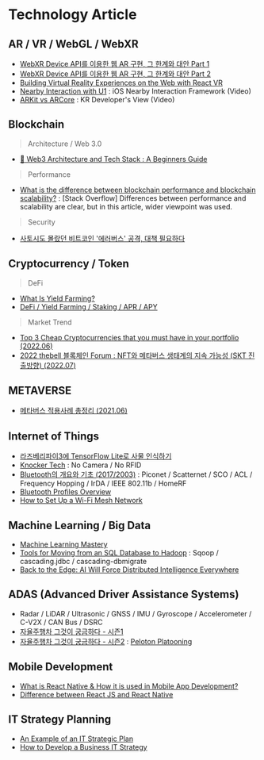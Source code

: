 # Technology Article

## AR / VR / WebGL / WebXR  

- [WebXR Device API를 이용한 웹 AR 구현, 그 한계와 대안 Part 1](https://medium.com/naver-fe-platform/webxr-device-api%EB%A5%BC-%EC%9D%B4%EC%9A%A9%ED%95%9C-%EC%9B%B9-ar-%EA%B5%AC%ED%98%84-%EA%B7%B8-%ED%95%9C%EA%B3%84%EC%99%80-%EB%8C%80%EC%95%88-part-1-76f32cf5ad1c)  
- [WebXR Device API를 이용한 웹 AR 구현, 그 한계와 대안 Part 2](https://medium.com/naver-fe-platform/webxr-device-api%EB%A5%BC-%EC%9D%B4%EC%9A%A9%ED%95%9C-%EC%9B%B9-ar-%EA%B5%AC%ED%98%84-%EA%B7%B8-%ED%95%9C%EA%B3%84%EC%99%80-%EB%8C%80%EC%95%88-part-2-eb84a64bd92e)  
- [Building Virtual Reality Experiences on the Web with React VR](https://developer.oculus.com/blog/building-virtual-reality-experiences-on-the-web-with-react-vr/)  
- [Nearby Interaction with U1](https://developer.apple.com/videos/play/wwdc2020/10668/) : iOS Nearby Interaction Framework (Video)  
- [ARKit vs ARCore](https://youtu.be/8vc2V60hS9c) : KR Developer's View (Video)

## Blockchain

> Architecture / Web 3.0

- [:dart: Web3 Architecture and Tech Stack : A Beginners Guide](https://medium.com/toruslabs/a-beginners-guide-the-basic-web3-architecture-and-tech-stack-81f2061d263c)

> Performance

- [What is the difference between blockchain performance and blockchain scalability?](https://stackoverflow.com/questions/61753740/what-is-the-difference-between-blockchain-performance-and-blockchain-scalability/62250295?fbclid=IwAR10pnr1na6fBv0Ts3mT0TWCGKRw7PW5mngBBm7cfjjhXlqIxPGhXWe-00U#62250295) : [Stack Overflow] Differences between performance and scalability are clear, but in this article, wider viewpoint was used. 

> Security  

- [사토시도 몰랐던 비트코인 '에러버스' 공격, 대책 필요하다](https://dstreet.io/news/view-detail?id=N20200715101226593027)

## Cryptocurrency / Token

> DeFi  

- [What Is Yield Farming?](https://www.coindesk.com/defi-yield-farming-comp-token-explained?amp=1)  
- [DeFi / Yield Farming / Staking / APR / APY](https://blog.naver.com/mcn_letter01/222756385420)  

> Market Trend 

- [Top 3 Cheap Cryptocurrencies that you must have in your portfolio (2022.06)](https://medium.com/coinmonks/top-3-cheap-cryptocurrencies-that-you-must-have-in-your-portfolio-8e5334ce1969)
- [2022 thebell 블록체인 Forum : NFT와 메타버스 생태계의 지속 가능성 (SKT 진출방향) (2022.07)](https://youtu.be/T3W3j1zZnTE)  

## METAVERSE

- [메타버스 적용사례 총정리 (2021.06)](https://youtu.be/fJ-Lu1p2YPE)

## Internet of Things 

- [라즈베리파이3에 TensorFlow Lite로 사물 인식하기](https://blog.naver.com/cosmosjs/222039217564)
- [Knocker Tech](https://blog.naver.com/with_msip/221664856027) : No Camera / No RFID 
- [Bluetooth의 개요와 기초 (2017/2003)](https://rakuraku.tistory.com/192?category=697188) : Piconet / Scatternet / SCO / ACL / Frequency Hopping / IrDA / IEEE 802.11b / HomeRF
- [Bluetooth Profiles Overview](https://rakuraku.tistory.com/159?category=697188)  
- [How to Set Up a Wi-Fi Mesh Network](https://www.pcmag.com/how-to/how-to-set-up-a-wi-fi-mesh-network)  

## Machine Learning / Big Data

- [Machine Learning Mastery](https://machinelearningmastery.com/start-here/)
- [Tools for Moving from an SQL Database to Hadoop](https://dzone.com/articles/tools-moving-sql-database) : Sqoop / cascading.jdbc / cascading-dbmigrate  
- [Back to the Edge: AI Will Force Distributed Intelligence Everywhere](https://medium.com/s/ai-and-the-future-of-computing/back-to-the-edge-ai-will-force-distributed-intelligence-everywhere-6b458d7aae5d)  

## ADAS (Advanced Driver Assistance Systems)  

- Radar / LiDAR / Ultrasonic / GNSS / IMU / Gyroscope / Accelerometer / C-V2X / CAN Bus / DSRC 
- [자율주행차 그것이 궁금하다 - 시즌1](https://blog.naver.com/soyose1/222083898215)
- [자율주행차 그것이 궁금하다 - 시즌2](https://blog.naver.com/soyose1/222114258827) : [Peloton Platooning](https://player.vimeo.com/video/155164547)    

## Mobile Development  

- [What is React Native & How it is used in Mobile App Development?](https://www.zenesys.com/blog/reactnative-uses-in-mobile-app-development)  
- [Difference between React JS and React Native](https://www.zenesys.com/blog/difference-between-reactjs-and-react-native)  

## IT Strategy Planning

- [An Example of an IT Strategic Plan](https://www.resolutets.com/it-strategy-plan-example/)
- [How to Develop a Business IT Strategy](https://www.resolutets.com/it-business-strategy/)
